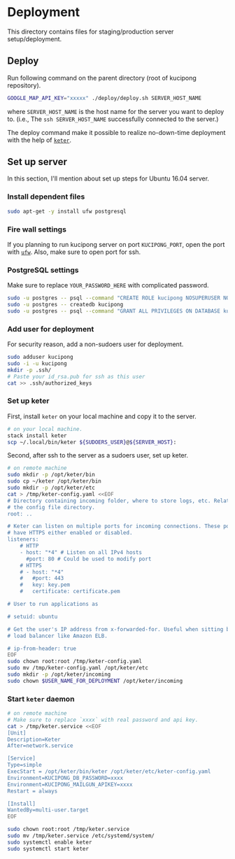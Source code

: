 # Deployment

This directory contains files for staging/production server setup/deployment.

## Deploy

Run following command on the parent directory (root of kucipong repository).

```bash
GOOGLE_MAP_API_KEY="xxxxx" ./deploy/deploy.sh SERVER_HOST_NAME
```

where `SERVER_HOST_NAME` is the host name for the server you want to deploy to.
(i.e., The `ssh SERVER_HOST_NAME` successfully connected to the server.)

The deploy command make it possible to realize no-down-time deployment with the help of [`keter`](https://hackage.haskell.org/package/keter).

## Set up server

In this section, I'll mention about set up steps for Ubuntu 16.04 server.

### Install dependent files

```bash
sudo apt-get -y install ufw postgresql
```

### Fire wall settings

If you planning to run kucipong server on port `KUCIPONG_PORT`, open the port with [`ufw`](https://help.ubuntu.com/community/UFW).
Also, make sure to open port for ssh.

### PostgreSQL settings

Make sure to replace `YOUR_PASSWORD_HERE` with complicated password.

```bash
sudo -u postgres -- psql --command "CREATE ROLE kucipong NOSUPERUSER NOCREATEDB NOCREATEROLE INHERIT LOGIN ENCRYPTED PASSWORD 'YOUR_PASSWORD_HERE'"
sudo -u postgres -- createdb kucipong
sudo -u postgres -- psql --command "GRANT ALL PRIVILEGES ON DATABASE kucipong TO kucipong"
```

### Add user for deployment

For security reason, add a non-sudoers user for deployment.

```bash
sudo adduser kucipong
sudo -i -u kucipong
mkdir -p .ssh/
# Paste your id_rsa.pub for ssh as this user
cat >> .ssh/authorized_keys
```

### Set up keter

First, install `keter` on your local machine and copy it to the server.

```bash
# on your local machine.
stack install keter
scp ~/.local/bin/keter ${SUDOERS_USER}@${SERVER_HOST}:
```

Second, after ssh to the server as a sudoers user, set up keter.

```bash
# on remote machine
sudo mkdir -p /opt/keter/bin
sudo cp ~/keter /opt/keter/bin
sudo mkdir -p /opt/keter/etc
cat > /tmp/keter-config.yaml <<EOF
# Directory containing incoming folder, where to store logs, etc. Relative to
# the config file directory.
root: ..

# Keter can listen on multiple ports for incoming connections. These ports can
# have HTTPS either enabled or disabled.
listeners:
    # HTTP
    - host: "*4" # Listen on all IPv4 hosts
      #port: 80 # Could be used to modify port
    # HTTPS
    # - host: "*4"
    #   #port: 443
    #   key: key.pem
    #   certificate: certificate.pem

# User to run applications as

# setuid: ubuntu

# Get the user's IP address from x-forwarded-for. Useful when sitting behind a
# load balancer like Amazon ELB.

# ip-from-header: true
EOF
sudo chown root:root /tmp/keter-config.yaml
sudo mv /tmp/keter-config.yaml /opt/keter/etc
sudo mkdir -p /opt/keter/incoming
sudo chown $USER_NAME_FOR_DEPLOYMENT /opt/keter/incoming
```

### Start `keter` daemon

```bash
# on remote machine
# Make sure to replace `xxxx` with real password and api key.
cat > /tmp/keter.service <<EOF
[Unit]
Description=Keter
After=network.service

[Service]
Type=simple
ExecStart = /opt/keter/bin/keter /opt/keter/etc/keter-config.yaml
Environment=KUCIPONG_DB_PASSWORD=xxxx
Environment=KUCIPONG_MAILGUN_APIKEY=xxxx
Restart = always

[Install]
WantedBy=multi-user.target
EOF

sudo chown root:root /tmp/keter.service
sudo mv /tmp/keter.service /etc/systemd/system/
sudo systemctl enable keter
sudo systemctl start keter
```
